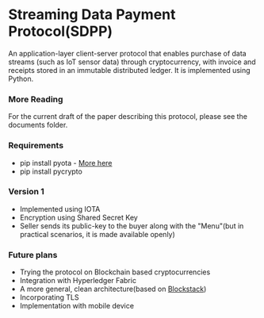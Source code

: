 # Streaming Data Payment Protocol(SDPP)

An application-layer client-server protocol that enables purchase of data streams (such as IoT sensor data) through cryptocurrency, with invoice and receipts stored in an immutable distributed ledger. It is implemented using Python.

### More Reading
For the current draft of the paper describing this protocol, please see the documents folder. 

### Requirements
- pip install pyota - [More here](https://pyota.readthedocs.io/en/latest/)
- pip install pycrypto

### Version 1
- Implemented using IOTA
- Encryption using Shared Secret Key
- Seller sends its public-key to the buyer along with the "Menu"(but in practical scenarios, it is made available openly)

### Future plans
- Trying the protocol on Blockchain based cryptocurrencies
- Integration with Hyperledger Fabric
- A more general, clean architecture(based on [Blockstack](https://blockstack.org/)) 
- Incorporating TLS
- Implementation with mobile device

